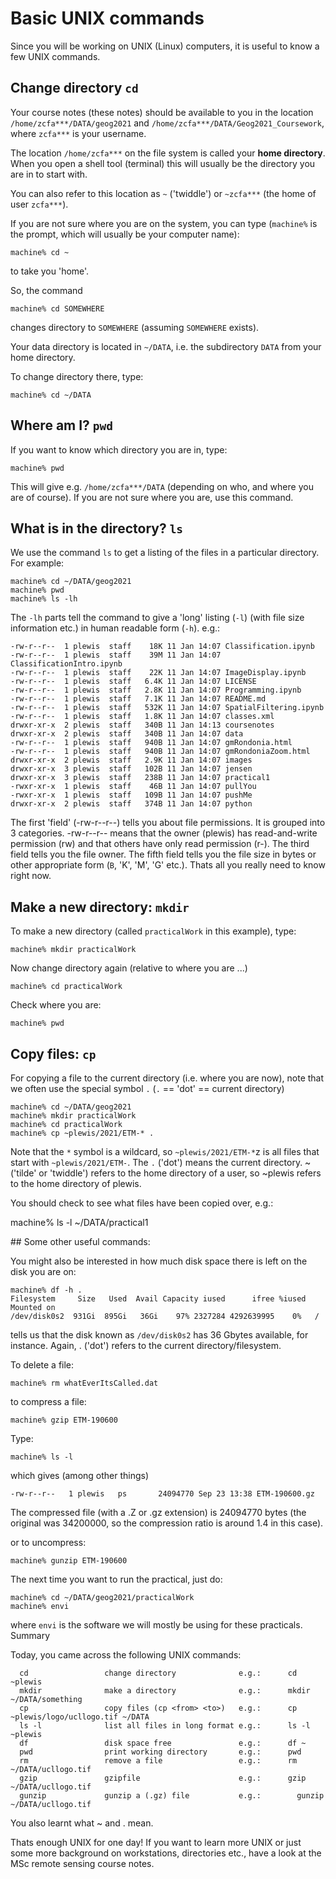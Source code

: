 # Basic UNIX commands

Since you will be working on UNIX (Linux) computers, it is useful to know a few UNIX commands.

## Change directory `cd`

Your course notes (these notes) should be available to you in the location `/home/zcfa***/DATA/geog2021` and `/home/zcfa***/DATA/Geog2021_Coursework`, where `zcfa***` is your username.

The location `/home/zcfa***` on the file system is called your **home directory**. When you open a shell tool (terminal) this will usually be the directory you are in to start with.

You can also refer to this location as `~` ('twiddle') or `~zcfa***` (the home of user `zcfa***`).

If you are not sure where you are on the system, you can type (`machine%` is the prompt, which will usually be your computer name):

    machine% cd ~
  
to take you 'home'.

So, the command 

    machine% cd SOMEWHERE
  
changes directory to `SOMEWHERE` (assuming `SOMEWHERE` exists).

Your data directory is located in `~/DATA`, i.e. the subdirectory `DATA` from your home directory.

To change directory there, type:

    machine% cd ~/DATA
 
## Where am I? `pwd`

If you want to know which directory you are in, type:

    machine% pwd
    
This will give e.g. `/home/zcfa***/DATA` (depending on who, and where you are of course). If you are not sure where you are, use this command.

## What is in the directory? `ls`

We use the command `ls` to get a listing of the files in a particular directory. For example:

    machine% cd ~/DATA/geog2021
    machine% pwd
    machine% ls -lh
    
The `-lh` parts tell the command to give a 'long' listing (`-l`) (with file size information etc.) in human readable form (`-h`). e.g.:

    -rw-r--r--  1 plewis  staff    18K 11 Jan 14:07 Classification.ipynb
    -rw-r--r--  1 plewis  staff    39M 11 Jan 14:07 ClassificationIntro.ipynb
    -rw-r--r--  1 plewis  staff    22K 11 Jan 14:07 ImageDisplay.ipynb
    -rw-r--r--  1 plewis  staff   6.4K 11 Jan 14:07 LICENSE
    -rw-r--r--  1 plewis  staff   2.8K 11 Jan 14:07 Programming.ipynb
    -rw-r--r--  1 plewis  staff   7.1K 11 Jan 14:07 README.md
    -rw-r--r--  1 plewis  staff   532K 11 Jan 14:07 SpatialFiltering.ipynb
    -rw-r--r--  1 plewis  staff   1.8K 11 Jan 14:07 classes.xml
    drwxr-xr-x  2 plewis  staff   340B 11 Jan 14:13 coursenotes
    drwxr-xr-x  2 plewis  staff   340B 11 Jan 14:07 data
    -rw-r--r--  1 plewis  staff   940B 11 Jan 14:07 gmRondonia.html
    -rw-r--r--  1 plewis  staff   940B 11 Jan 14:07 gmRondoniaZoom.html
    drwxr-xr-x  2 plewis  staff   2.9K 11 Jan 14:07 images
    drwxr-xr-x  3 plewis  staff   102B 11 Jan 14:07 jensen
    drwxr-xr-x  3 plewis  staff   238B 11 Jan 14:07 practical1
    -rwxr-xr-x  1 plewis  staff    46B 11 Jan 14:07 pullYou
    -rwxr-xr-x  1 plewis  staff   109B 11 Jan 14:07 pushMe
    drwxr-xr-x  2 plewis  staff   374B 11 Jan 14:07 python

The first 'field' (-rw-r--r--) tells you about file permissions. It is grouped into 3 categories. -rw-r--r-- means that the owner (plewis) has read-and-write permission (rw) and that others have only read permission (r-).
The third field tells you the file owner. The fifth field tells you the file size in bytes or other appropriate form (`B`, 'K', 'M', 'G' etc.).
Thats all you really need to know right now.

## Make a new directory: `mkdir`

To make a new directory (called `practicalWork` in this example), type:

    machine% mkdir practicalWork
    
Now change directory again (relative to where you are ...) 
 
    machine% cd practicalWork
    
Check where you are:

    machine% pwd
    
## Copy files: `cp`
    
For copying a file to the current directory (i.e. where you are now), note that we often use the special symbol `.` (`.` == 'dot' == current directory)
 
    machine% cd ~/DATA/geog2021
    machine% mkdir practicalWork
    machine% cd practicalWork
    machine% cp ~plewis/2021/ETM-* .
    
Note that the `*` symbol is a wildcard, so `~plewis/2021/ETM-*`z is all files that start with `~plewis/2021/ETM-`. The `.` ('dot')  means the current directory. ~ ('tilde' or 'twiddle')  refers to the home directory of a user, so ~plewis refers to the home directory of plewis. 

You should check to see what files have been copied over, e.g.:

  machine% ls -l ~/DATA/practical1


## Some other useful commands:

You might also be interested in how much disk space there is left on the disk you are on:

    machine% df -h . 
    Filesystem     Size   Used  Avail Capacity iused      ifree %iused  Mounted on
    /dev/disk0s2  931Gi  895Gi   36Gi    97% 2327284 4292639995    0%   /
    
    
tells us that the disk known as `/dev/disk0s2` has 36 Gbytes available, for instance. Again, . ('dot') refers to the current directory/filesystem. 

To delete a file:

    machine% rm whatEverItsCalled.dat
    
to compress a file:

    machine% gzip ETM-190600 
    
Type:

    machine% ls -l

which gives (among other things)

    -rw-r--r--   1 plewis   ps       24094770 Sep 23 13:38 ETM-190600.gz

The compressed file (with a .Z or .gz extension) is 24094770 bytes (the original was 34200000, so the compression ratio is around 1.4 in this case).

or to uncompress:

    machine% gunzip ETM-190600 
 

The next time you want to run the practical, just do:

    machine% cd ~/DATA/geog2021/practicalWork
    machine% envi 
    
    
where `envi` is the software we will mostly be using for these practicals.
Summary

Today, you came across the following UNIX commands:


      cd                 change directory              e.g.:      cd ~plewis
      mkdir              make a directory              e.g.:      mkdir ~/DATA/something
      cp                 copy files (cp <from> <to>)   e.g.:      cp ~plewis/logo/ucllogo.tif ~/DATA
      ls -l              list all files in long format e.g.:      ls -l ~plewis
      df                 disk space free               e.g.:      df ~
      pwd                print working directory       e.g.:      pwd
      rm                 remove a file                 e.g.:      rm ~/DATA/ucllogo.tif
      gzip               gzipfile                      e.g.:      gzip ~/DATA/ucllogo.tif
      gunzip             gunzip a (.gz) file           e.g.:        gunzip ~/DATA/ucllogo.tif

You also learnt what ~ and . mean.

Thats enough UNIX for one day! If you want to learn more UNIX or just some more background on workstations, directories etc., have a look at the MSc remote sensing course notes. 
  

